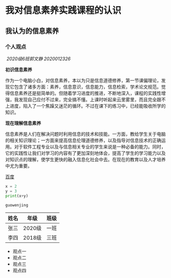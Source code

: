 # 我对信息素养实践课程的认识

## 我认为的信息素养

### 个人观点

​                                                                                    *2020级6班郭文静  2020012326*

**初识信息素养**   

作为一个电脑小白，对信息素养，本以为只是信息道德修养，第一节课偏理论，发现它包含了诸多方面：素养，信息意识，信息能力，信息检索，学术论文规范。觉得信息素养还是挺简单的。但随着学习进度的推进，不断地深入，课程的实践性增强，我发现自己应付不过来，完全搞不懂。上课时听起来云里雾里，而且完全跟不上进度，陷入了一个焦躁又迷茫的循环。不过在课下的练习中，已经能吸收所学的知识。

**现在理解信息素养**

信息素养是人们在解决问题时利用信息的技术和技能。一方面，教给学生关于电脑的相关知识理论；一方面来提高信息伦理道德修养，以及指导对信息技术的正确运用。对于软件工程专业以及与信息相关专业的学生来说是一种必备的能力。同时，它的实践性让我们对学习的内容有了更加深刻地体会，提高了学生的学习能力以及对知识点的理解，使学生更快的融入信息化社会中去。在现在的教育以及人才培养中尤为重要。

[百度](https://www.baidu.com/)

```python
x = 2
y = 3
print(x+y)
```

`guowenjing`

| 姓名 | 年级   | 班级 |
| ---- | ------ | ---- |
| 张三 | 2020级 | 一班 |
| 李四 | 2018级 | 三班 |

- 观点一
- 观点二
- 观点三
- 观点四







  